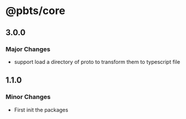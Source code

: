 # @pbts/core

## 3.0.0

### Major Changes

- support load a directory of proto to transform them to typescript file

## 1.1.0

### Minor Changes

- First init the packages
